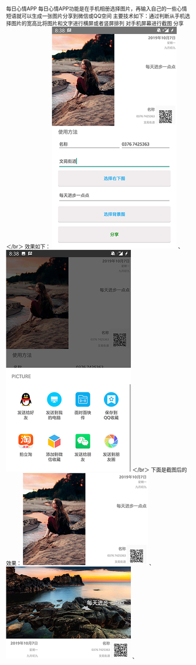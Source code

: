 每日心情APP 每日心情APP功能是在手机相册选择图片，再输入自己的一些心情短语就可以生成一张图片分享到微信或QQ空间 主要技术如下：通过判断从手机选择图片的宽高比将图片和文字进行横屏或者竖屏排列 对手机屏幕进行截图 分享＜/br＞
效果如下：
![image](https://github.com/hxh3716/DailyEmotionAPP/blob/image/2.png)    、 
![image](https://github.com/hxh3716/DailyEmotionAPP/blob/image/1.png) ＜/br＞
下面是截图后的效果：
![image](https://github.com/hxh3716/DailyEmotionAPP/blob/image/3.png)    、
![image](https://github.com/hxh3716/DailyEmotionAPP/blob/image/4.png)     、 
